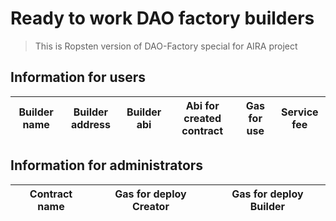 # Ready to work DAO factory builders

> This is Ropsten version of DAO-Factory special for AIRA project

## Information for users

Builder name | Builder address  | Builder abi   | Abi for created contract | Gas for use | Service fee
-------------|------------------|---------------|--------------------------|-------------|-------------

## Information for administrators

Contract name               | Gas for deploy Creator | Gas for deploy Builder
----------------------------|-----------------|----------------
